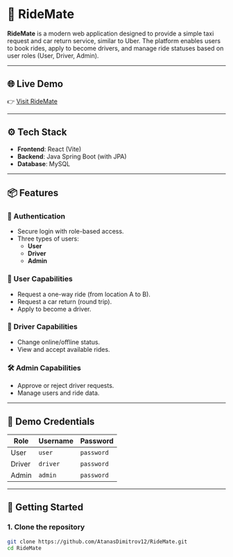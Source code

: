 # 🚕 RideMate

**RideMate** is a modern web application designed to provide a simple taxi request and car return service, similar to Uber. The platform enables users to book rides, apply to become drivers, and manage ride statuses based on user roles (User, Driver, Admin).

---

## 🌐 Live Demo

👉 [Visit RideMate](https://ridemate-app.netlify.app/)

---

## ⚙️ Tech Stack

- **Frontend**: React (Vite)
- **Backend**: Java Spring Boot (with JPA)
- **Database**: MySQL

---

## 📦 Features

### 🔑 Authentication
- Secure login with role-based access.
- Three types of users:
  - **User**
  - **Driver**
  - **Admin**

### 👤 User Capabilities
- Request a one-way ride (from location A to B).
- Request a car return (round trip).
- Apply to become a driver.

### 🚗 Driver Capabilities
- Change online/offline status.
- View and accept available rides.

### 🛠 Admin Capabilities
- Approve or reject driver requests.
- Manage users and ride data.

---

## 🧪 Demo Credentials

| Role   | Username | Password  |
|--------|----------|-----------|
| User   | `user`   | `password`|
| Driver | `driver` | `password`|
| Admin  | `admin`  | `password`|

---

## 🔧 Getting Started

### 1. Clone the repository

```bash
git clone https://github.com/AtanasDimitrov12/RideMate.git
cd RideMate
